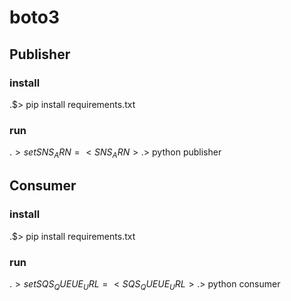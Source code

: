 # boto3

## Publisher
### install
.$> pip install requirements.txt

### run
.$> set SNS_ARN=<SNS_ARN>
.$> python publisher

## Consumer
### install
.$> pip install requirements.txt

### run
.$> set SQS_QUEUE_URL=<SQS_QUEUE_URL>
.$> python consumer


